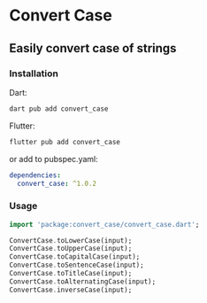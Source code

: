 # Convert Case

## Easily convert case of strings

### Installation

Dart:

```bash
dart pub add convert_case
```

Flutter:

```bash
flutter pub add convert_case
```

or add to pubspec.yaml:

```yaml
dependencies:
  convert_case: ^1.0.2
```

### Usage

```dart
import 'package:convert_case/convert_case.dart';

ConvertCase.toLowerCase(input);
ConvertCase.toUpperCase(input);
ConvertCase.toCapitalCase(input);
ConvertCase.toSentenceCase(input);
ConvertCase.toTitleCase(input);
ConvertCase.toAlternatingCase(input);
ConvertCase.inverseCase(input);
```

